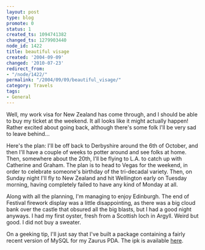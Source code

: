 ```yaml
---
layout: post
type: blog
promote: 0
status: 1
created_ts: 1094741382
changed_ts: 1279903440
node_id: 1422
title: beautiful visage
created: '2004-09-09'
changed: '2010-07-23'
redirect_from:
- "/node/1422/"
permalink: "/2004/09/09/beautiful_visage/"
category: Travels
tags:
- General
---
```

Well, my work visa for New Zealand has come through, and I should be able to buy my ticket at the weekend.  It all looks like it might actually happen!  Rather excited about going back, although there's some folk I'll be very sad to leave behind...
<!--break-->
Here's the plan:  I'll be off back to Derbyshire around the 6th of October, and then I'll have a couple of weeks to potter around and see folks at home.  Then, somewhere about the 20th, I'll be flying to L.A. to catch up with Catherine and Graham.  The plan is to head to Vegas for the weekend, in order to celebrate someone's birthday of the tri-decadal variety.  Then, on Sunday night I'll fly to New Zealand and hit Wellington early on Tuesday morning, having completely failed to have any kind of Monday at all.

Along with all the planning, I'm managing to enjoy Edinburgh.  The end of Festival firework display was a little disappointing, as there was a big cloud bank over the castle that obsured all the big blasts, but I had a good night anyways.  I had my first oyster, fresh from a Scottish loch in Argyll.  Weird but good.  I did not buy a sweater.

On a geeking tip, I'll just say that I've built a package containing a fairly recent version of MySQL for my Zaurus PDA.  The ipk is available [here](http://anjackson.net/node/view/1421).

